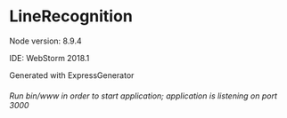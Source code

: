 # LineRecognition


Node version: 8.9.4

IDE: WebStorm 2018.1

Generated with ExpressGenerator

###### Run bin/www in order to start application; application is listening on port 3000